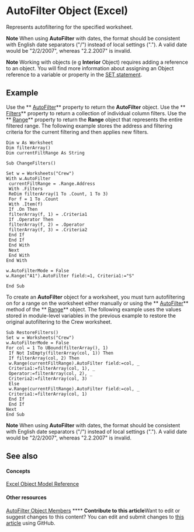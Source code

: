 
# AutoFilter Object (Excel)

Represents autofiltering for the specified worksheet.


**Note**  When using  **AutoFilter** with dates, the format should be consistent with English date separators ("/") instead of local settings ("."). A valid date would be "2/2/2007", whereas "2.2.2007" is invalid.


**Note**  Working with objects (e g  **Interior** Object) requires adding a reference to an object. You will find more information about assigning an Object reference to a variable or property in the [SET statement](http://msdn.microsoft.com/library/59de2927-b338-0038-50b9-3379d7331935.aspx).


## Example

Use the  ** [AutoFilter](766f8501-dae7-32a7-9fae-70a87d0a8eba.md)** property to return the **AutoFilter** object. Use the ** [Filters](4a22dcab-4d06-01a8-7811-4590cf28f506.md)** property to return a collection of individual column filters. Use the ** [Range](f8d1aca1-0d69-161a-981a-4dd10826e9d6.md)** property to return the **Range** object that represents the entire filtered range. The following example stores the address and filtering criteria for the current filtering and then applies new filters.


```
Dim w As Worksheet 
Dim filterArray() 
Dim currentFiltRange As String 
 
Sub ChangeFilters() 
 
Set w = Worksheets("Crew") 
With w.AutoFilter 
 currentFiltRange = .Range.Address 
 With .Filters 
 ReDim filterArray(1 To .Count, 1 To 3) 
 For f = 1 To .Count 
 With .Item(f) 
 If .On Then 
 filterArray(f, 1) = .Criteria1 
 If .Operator Then 
 filterArray(f, 2) = .Operator 
 filterArray(f, 3) = .Criteria2 
 End If 
 End If 
 End With 
 Next 
 End With 
End With 
 
w.AutoFilterMode = False 
w.Range("A1").AutoFilter field:=1, Criteria1:="S" 
 
End Sub
```

To create an  **AutoFilter** object for a worksheet, you must turn autofiltering on for a range on the worksheet either manually or using the ** [AutoFilter](0f773dbf-63e8-f714-d246-f803a74d366c.md)** method of the ** [Range](b8207778-0dcc-4570-1234-f130532cc8cd.md)** object. The following example uses the values stored in module-level variables in the previous example to restore the original autofiltering to the Crew worksheet.




```
Sub RestoreFilters() 
Set w = Worksheets("Crew") 
w.AutoFilterMode = False 
For col = 1 To UBound(filterArray(), 1) 
 If Not IsEmpty(filterArray(col, 1)) Then 
 If filterArray(col, 2) Then 
 w.Range(currentFiltRange).AutoFilter field:=col, _ 
 Criteria1:=filterArray(col, 1), _ 
 Operator:=filterArray(col, 2), _ 
 Criteria2:=filterArray(col, 3) 
 Else 
 w.Range(currentFiltRange).AutoFilter field:=col, _ 
 Criteria1:=filterArray(col, 1) 
 End If 
 End If 
Next 
End Sub 

```


**Note**  When using  **AutoFilter** with dates, the format should be consistent with English date separators ("/") instead of local settings ("."). A valid date would be "2/2/2007", whereas "2.2.2007" is invalid.


## See also


#### Concepts


 [Excel Object Model Reference](11ea8598-8a20-92d5-f98b-0da04263bf2c.md)
#### Other resources


 [AutoFilter Object Members](7a659664-47a0-8b1b-524e-f808cda97d84.md)
****   **Contribute to this article**Want to edit or suggest changes to this content? You can edit and submit changes to  [this article](https://github.com/jhershey00/VBA_Excel_Test/OpenXMLCon/articles/1a6fcf3b-52be-b599-029b-a3c53d12f85e.md) using GitHub.

